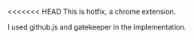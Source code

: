 ﻿<<<<<<< HEAD
This is hotfix, a chrome extension. 

I used github.js and gatekeeper in the implementation.
